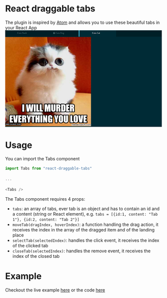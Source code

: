 # React draggable tabs
The plugin is inspired by [Atom](https://atom.io/) and allows you to use these beautiful tabs in your React App
![screenshot of the tabs](./screenshot.png)

# Usage
You can import the Tabs component
```js
import Tabs from "react-draggable-tabs"

...

<Tabs />
```

The Tabs component requires 4 props:
- `tabs`: an array of tabs, ever tab is an object and has to contain an id and a content (string or React element), e.g. `tabs = [{id:1, content: "Tab 1"}, {id:2, content: "Tab 2"}]`
- `moveTab(dragIndex, hoverIndex)`: a function handling the drag action, it receives the index in the array of the dragged item and of the landing place
- `selectTab(selectedIndex)`: handles the click event, it receives the index of the clicked tab
- `closeTab(selectedIndex)`: handles the remove event, it receives the index of the closed tab

# Example
Checkout the live example [here](https://zaninandrea.github.io/react-draggable-tabs) or the code [here](https://github.com/ZaninAndrea/react-draggable-tabs/tree/master/example)
